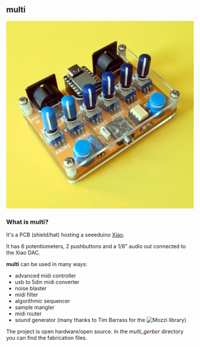 ## multi

![multi](multi_img/multi600.png)

### What is multi?
It's a PCB (shield/hat) hosting a seeeduino [Xiao](https://wiki.seeedstudio.com/Seeeduino-XIAO/).

It has 6 potentiometers, 2 pushbuttons and a 1/8" audio out connected to the Xiao DAC.

**multi** can be used in many ways:

- advanced midi controller
- usb to 5din midi converter  
- noise blaster  
- midi filter  
- algorithmic sequencer  
- sample mangler
- midi router  
- sound generator (many thanks to Tim Barrass for the ![Mozzi library](https://github.com/sensorium/Mozzi))

The project is open hardware/open source. In the _multi_gerber_ directory you can find the fabrication files.

